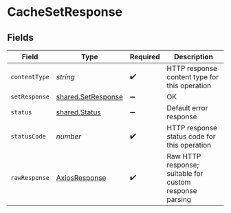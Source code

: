 # CacheSetResponse


## Fields

| Field                                                           | Type                                                            | Required                                                        | Description                                                     |
| --------------------------------------------------------------- | --------------------------------------------------------------- | --------------------------------------------------------------- | --------------------------------------------------------------- |
| `contentType`                                                   | *string*                                                        | :heavy_check_mark:                                              | HTTP response content type for this operation                   |
| `setResponse`                                                   | [shared.SetResponse](../../../sdk/models/shared/setresponse.md) | :heavy_minus_sign:                                              | OK                                                              |
| `status`                                                        | [shared.Status](../../../sdk/models/shared/status.md)           | :heavy_minus_sign:                                              | Default error response                                          |
| `statusCode`                                                    | *number*                                                        | :heavy_check_mark:                                              | HTTP response status code for this operation                    |
| `rawResponse`                                                   | [AxiosResponse](https://axios-http.com/docs/res_schema)         | :heavy_check_mark:                                              | Raw HTTP response; suitable for custom response parsing         |